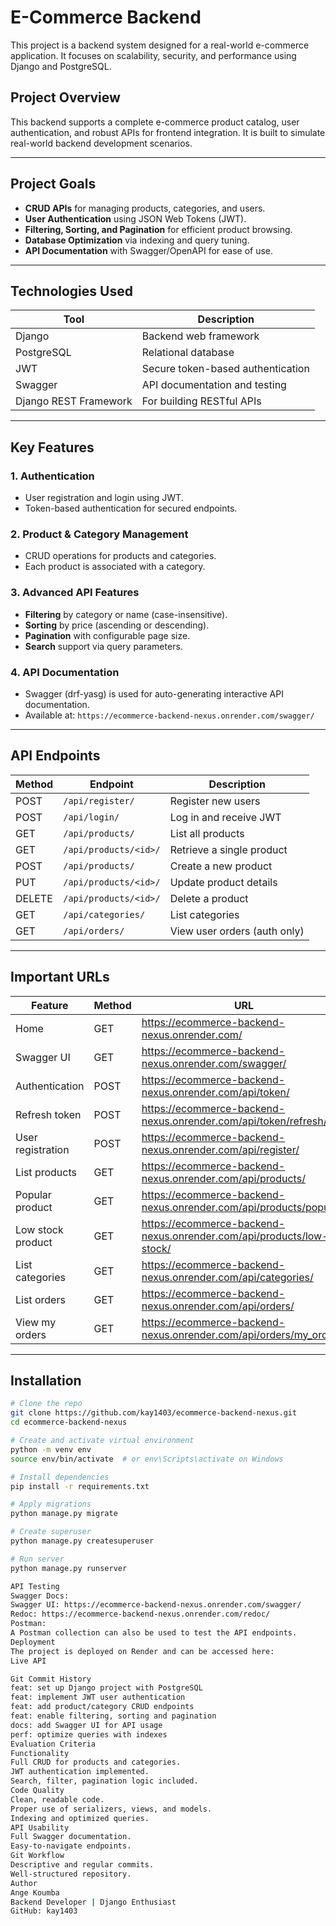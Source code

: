 # E-Commerce Backend

This project is a backend system designed for a real-world e-commerce application. It focuses on scalability, security, and performance using Django and PostgreSQL.

## Project Overview

This backend supports a complete e-commerce product catalog, user authentication, and robust APIs for frontend integration. It is built to simulate real-world backend development scenarios.

---

## Project Goals

- **CRUD APIs** for managing products, categories, and users.  
- **User Authentication** using JSON Web Tokens (JWT).  
- **Filtering, Sorting, and Pagination** for efficient product browsing.  
- **Database Optimization** via indexing and query tuning.  
- **API Documentation** with Swagger/OpenAPI for ease of use.

---

## Technologies Used

| Tool                  | Description                       |
|-----------------------|---------------------------------|
| Django                | Backend web framework            |
| PostgreSQL            | Relational database              |
| JWT                   | Secure token-based authentication|
| Swagger               | API documentation and testing   |
| Django REST Framework | For building RESTful APIs        |

---

## Key Features

### 1. Authentication  
- User registration and login using JWT.  
- Token-based authentication for secured endpoints.

### 2. Product & Category Management  
- CRUD operations for products and categories.  
- Each product is associated with a category.

### 3. Advanced API Features  
- **Filtering** by category or name (case-insensitive).  
- **Sorting** by price (ascending or descending).  
- **Pagination** with configurable page size.  
- **Search** support via query parameters.

### 4. API Documentation  
- Swagger (drf-yasg) is used for auto-generating interactive API documentation.  
- Available at: `https://ecommerce-backend-nexus.onrender.com/swagger/`

---

## API Endpoints

| Method | Endpoint              | Description                   |
|--------|-----------------------|-------------------------------|
| POST   | `/api/register/`      | Register new users            |
| POST   | `/api/login/`         | Log in and receive JWT        |
| GET    | `/api/products/`      | List all products             |
| GET    | `/api/products/<id>/` | Retrieve a single product     |
| POST   | `/api/products/`      | Create a new product          |
| PUT    | `/api/products/<id>/` | Update product details        |
| DELETE | `/api/products/<id>/` | Delete a product              |
| GET    | `/api/categories/`    | List categories               |
| GET    | `/api/orders/`        | View user orders (auth only)  |

---

## Important URLs

| Feature           | Method | URL                                                                   |
|-------------------|--------|-----------------------------------------------------------------------|
| Home              | GET    | https://ecommerce-backend-nexus.onrender.com/                        |
| Swagger UI        | GET    | https://ecommerce-backend-nexus.onrender.com/swagger/                |
| Authentication    | POST   | https://ecommerce-backend-nexus.onrender.com/api/token/              |
| Refresh token     | POST   | https://ecommerce-backend-nexus.onrender.com/api/token/refresh/      |
| User registration | POST   | https://ecommerce-backend-nexus.onrender.com/api/register/           |
| List products     | GET    | https://ecommerce-backend-nexus.onrender.com/api/products/           |
| Popular product   | GET    | https://ecommerce-backend-nexus.onrender.com/api/products/popular/   |
| Low stock product | GET    | https://ecommerce-backend-nexus.onrender.com/api/products/low-stock/ |
| List categories   | GET    | https://ecommerce-backend-nexus.onrender.com/api/categories/         |
| List orders       | GET    | https://ecommerce-backend-nexus.onrender.com/api/orders/             |
| View my orders    | GET    | https://ecommerce-backend-nexus.onrender.com/api/orders/my_orders/   |

---

## Installation

```bash
# Clone the repo
git clone https://github.com/kay1403/ecommerce-backend-nexus.git
cd ecommerce-backend-nexus

# Create and activate virtual environment
python -m venv env
source env/bin/activate  # or env\Scripts\activate on Windows

# Install dependencies
pip install -r requirements.txt

# Apply migrations
python manage.py migrate

# Create superuser
python manage.py createsuperuser

# Run server
python manage.py runserver

API Testing
Swagger Docs:
Swagger UI: https://ecommerce-backend-nexus.onrender.com/swagger/
Redoc: https://ecommerce-backend-nexus.onrender.com/redoc/
Postman:
A Postman collection can also be used to test the API endpoints.
Deployment
The project is deployed on Render and can be accessed here:
Live API

Git Commit History
feat: set up Django project with PostgreSQL
feat: implement JWT user authentication
feat: add product/category CRUD endpoints
feat: enable filtering, sorting and pagination
docs: add Swagger UI for API usage
perf: optimize queries with indexes
Evaluation Criteria
Functionality
Full CRUD for products and categories.
JWT authentication implemented.
Search, filter, pagination logic included.
Code Quality
Clean, readable code.
Proper use of serializers, views, and models.
Indexing and optimized queries.
API Usability
Full Swagger documentation.
Easy-to-navigate endpoints.
Git Workflow
Descriptive and regular commits.
Well-structured repository.
Author
Ange Koumba
Backend Developer | Django Enthusiast
GitHub: kay1403
